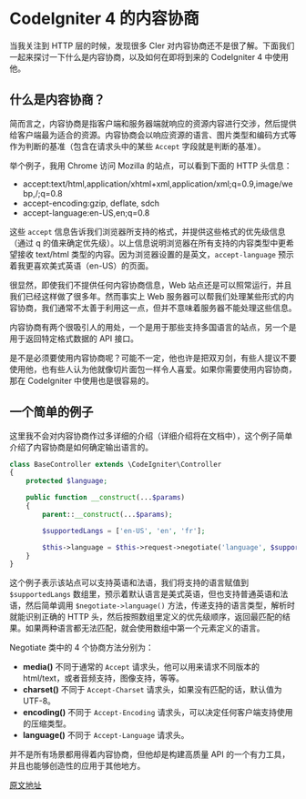 # CodeIgniter 4 的内容协商

当我关注到 HTTP 层的时候，发现很多 CIer 对内容协商还不是很了解。下面我们一起来探讨一下什么是内容协商，以及如何在即将到来的 CodeIgniter 4 中使用他。

## 什么是内容协商？

简而言之，内容协商是指客户端和服务器端就响应的资源内容进行交涉，然后提供给客户端最为适合的资源。内容协商会以响应资源的语言、图片类型和编码方式等作为判断的基准（包含在请求头中的某些 `Accept` 字段就是判断的基准）。

举个例子，我用 Chrome 访问 Mozilla 的站点，可以看到下面的 HTTP 头信息：

*    accept:text/html,application/xhtml+xml,application/xml;q=0.9,image/webp,/;q=0.8
*    accept-encoding:gzip, deflate, sdch
*    accept-language:en-US,en;q=0.8

这些 `accept` 信息告诉我们浏览器所支持的格式，并提供这些格式的优先级信息（通过 q 的值来确定优先级）。以上信息说明浏览器在所有支持的内容类型中更希望接收 text/html 类型的内容。因为浏览器设置的是英文，`accept-language` 预示着我更喜欢美式英语（en-US）的页面。

很显然，即使我们不提供任何内容协商信息，Web 站点还是可以照常运行，并且我们已经这样做了很多年。然而事实上 Web 服务器可以帮我们处理某些形式的内容协商，我们通常不太善于利用这一点，但并不意味着服务器不能处理这些信息。

内容协商有两个很吸引人的用处，一个是用于那些支持多国语言的站点，另一个是用于返回特定格式数据的 API 接口。

是不是必须要使用内容协商呢？可能不一定，他也许是把双刃剑，有些人提议不要使用他，也有些人认为他就像切片面包一样令人喜爱。如果你需要使用内容协商，那在 CodeIgniter 中使用也是很容易的。

## 一个简单的例子

这里我不会对内容协商作过多详细的介绍（详细介绍将在文档中），这个例子简单介绍了内容协商是如何确定输出语言的。

```php
class BaseController extends \CodeIgniter\Controller
{
    protected $language;

    public function __construct(...$params)
    {
        parent::__construct(...$params);

        $supportedLangs = ['en-US', 'en', 'fr'];

        $this->language = $this->request->negotiate('language', $supportedLangs);
    }
}
```

这个例子表示该站点可以支持英语和法语，我们将支持的语言赋值到 `$supportedLangs` 数组里，预示着默认语言是美式英语，但也支持普通英语和法语，然后简单调用 `$negotiate->language()` 方法，传递支持的语言类型，解析时就能识别正确的 HTTP 头，然后按照数组里定义的优先级顺序，返回最匹配的结果。如果两种语言都无法匹配，就会使用数组中第一个元素定义的语言。

Negotiate 类中的 4 个协商方法分别为：

*    **media()** 不同于通常的 `Accept` 请求头，他可以用来请求不同版本的 html/text，或者音频支持，图像支持，等等。
*    **charset()** 不同于 `Accept-Charset` 请求头，如果没有匹配的话，默认值为 UTF-8。
*    **encoding()** 不同于 `Accept-Encoding` 请求头，可以决定任何客户端支持使用的压缩类型。
*    **language()** 不同于 `Accept-Language` 请求头。

并不是所有场景都用得着内容协商，但他却是构建高质量 API 的一个有力工具，并且也能够创造性的应用于其他地方。

[原文地址](http://blog.newmythmedia.com/blog/show/2016-03-03_Content_Negotiation_in_CodeIgniter_4)
